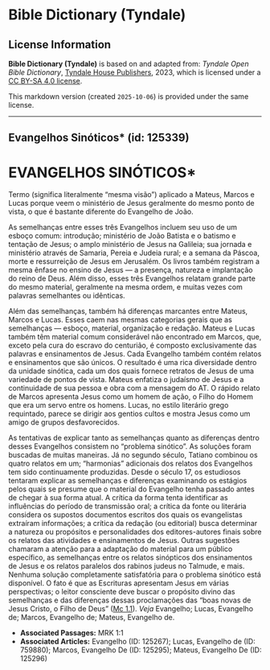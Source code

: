 # Bible Dictionary (Tyndale)

## License Information

**Bible Dictionary (Tyndale)** is based on and adapted from: _Tyndale Open Bible Dictionary_, [Tyndale House Publishers](https://tyndaleopenresources.com/), 2023, which is licensed under a [CC BY-SA 4.0 license](https://creativecommons.org/licenses/by-sa/4.0/legalcode.en).

This markdown version (created `2025-10-06`) is provided under the same license.



--------------------------------

## Evangelhos Sinóticos* (id: 125339)

EVANGELHOS SINÓTICOS\*
======================

Termo (significa literalmente “mesma visão”) aplicado a Mateus, Marcos e Lucas porque veem o ministério de Jesus geralmente do mesmo ponto de vista, o que é bastante diferente do Evangelho de João.

As semelhanças entre esses três Evangelhos incluem seu uso de um esboço comum: introdução; ministério de João Batista e o batismo e tentação de Jesus; o amplo ministério de Jesus na Galileia; sua jornada e ministério através de Samaria, Pereia e Judeia rural; e a semana da Páscoa, morte e ressurreição de Jesus em Jerusalém. Os livros também registram a mesma ênfase no ensino de Jesus — a presença, natureza e implantação do reino de Deus. Além disso, esses três Evangelhos relatam grande parte do mesmo material, geralmente na mesma ordem, e muitas vezes com palavras semelhantes ou idênticas.

Além das semelhanças, também há diferenças marcantes entre Mateus, Marcos e Lucas. Esses caem nas mesmas categorias gerais que as semelhanças — esboço, material, organização e redação. Mateus e Lucas também têm material comum considerável não encontrado em Marcos, que, exceto pela cura do escravo do centurião, é composto exclusivamente das palavras e ensinamentos de Jesus. Cada Evangelho também contém relatos e ensinamentos que são únicos. O resultado é uma rica diversidade dentro da unidade sinótica, cada um dos quais fornece retratos de Jesus de uma variedade de pontos de vista. Mateus enfatiza o judaísmo de Jesus e a continuidade de sua pessoa e obra com a mensagem do AT. O rápido relato de Marcos apresenta Jesus como um homem de ação, o Filho do Homem que era um servo entre os homens. Lucas, no estilo literário grego requintado, parece se dirigir aos gentios cultos e mostra Jesus como um amigo de grupos desfavorecidos.

As tentativas de explicar tanto as semelhanças quanto as diferenças dentro desses Evangelhos consistem no “problema sinótico”. As soluções foram buscadas de muitas maneiras. Já no segundo século, Tatiano combinou os quatro relatos em um; “harmonias” adicionais dos relatos dos Evangelhos tem sido continuamente produzidas. Desde o século 17, os estudiosos tentaram explicar as semelhanças e diferenças examinando os estágios pelos quais se presume que o material do Evangelho tenha passado antes de chegar à sua forma atual. A crítica da forma tenta identificar as influências do período de transmissão oral; a crítica da fonte ou literária considera os supostos documentos escritos dos quais os evangelistas extraíram informações; a crítica da redação (ou editorial) busca determinar a natureza ou propósitos e personalidades dos editores\-autores finais sobre os relatos das atividades e ensinamentos de Jesus. Outras sugestões chamaram a atenção para a adaptação do material para um público específico, as semelhanças entre os relatos sinópticos dos ensinamentos de Jesus e os relatos paralelos dos rabinos judeus no Talmude, e mais. Nenhuma solução completamente satisfatória para o problema sinótico está disponível. O fato é que as Escrituras apresentam Jesus em várias perspectivas; o leitor consciente deve buscar o propósito divino das semelhanças e das diferenças dessas proclamações das “boas novas de Jesus Cristo, o Filho de Deus” ([Mc 1\.1](https://ref.ly/Mark1:1)). *Veja* Evangelho; Lucas, Evangelho de; Marcos, Evangelho de; Mateus, Evangelho de.

* **Associated Passages:** MRK 1:1
* **Associated Articles:** Evangelho (ID: 125267); Lucas, Evangelho de (ID: 759880); Marcos, Evangelho De (ID: 125295); Mateus, Evangelho De (ID: 125296)

